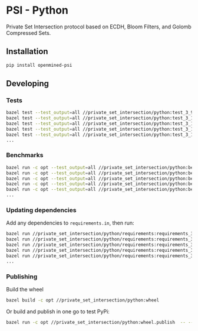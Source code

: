 # PSI - Python

Private Set Intersection protocol based on ECDH, Bloom Filters, and Golomb
Compressed Sets.

## Installation

```bash
pip install openmined-psi
```

## Developing

### Tests

```bash
bazel test --test_output=all //private_set_intersection/python:test_3_9
bazel test --test_output=all //private_set_intersection/python:test_3_10
bazel test --test_output=all //private_set_intersection/python:test_3_11
bazel test --test_output=all //private_set_intersection/python:test_3_12
bazel test --test_output=all //private_set_intersection/python:test_3_13
...
```

### Benchmarks

```bash
bazel run -c opt --test_output=all //private_set_intersection/python:benchmark_3_9
bazel run -c opt --test_output=all //private_set_intersection/python:benchmark_3_10
bazel run -c opt --test_output=all //private_set_intersection/python:benchmark_3_11
bazel run -c opt --test_output=all //private_set_intersection/python:benchmark_3_12
bazel run -c opt --test_output=all //private_set_intersection/python:benchmark_3_13
...
```

### Updating dependencies

Add any dependencies to `requirements.in`, then run:

```bash
bazel run //private_set_intersection/python/requirements:requirements_3_9.update
bazel run //private_set_intersection/python/requirements:requirements_3_10.update
bazel run //private_set_intersection/python/requirements:requirements_3_11.update
bazel run //private_set_intersection/python/requirements:requirements_3_12.update
bazel run //private_set_intersection/python/requirements:requirements_3_13.update
...
```

### Publishing

Build the wheel

```bash
bazel build -c opt //private_set_intersection/python:wheel
```

Or build and publish in one go to test PyPi:

```bash
bazel run -c opt //private_set_intersection/python:wheel.publish  -- --repository testpypi --verbose --skip-existing
```
